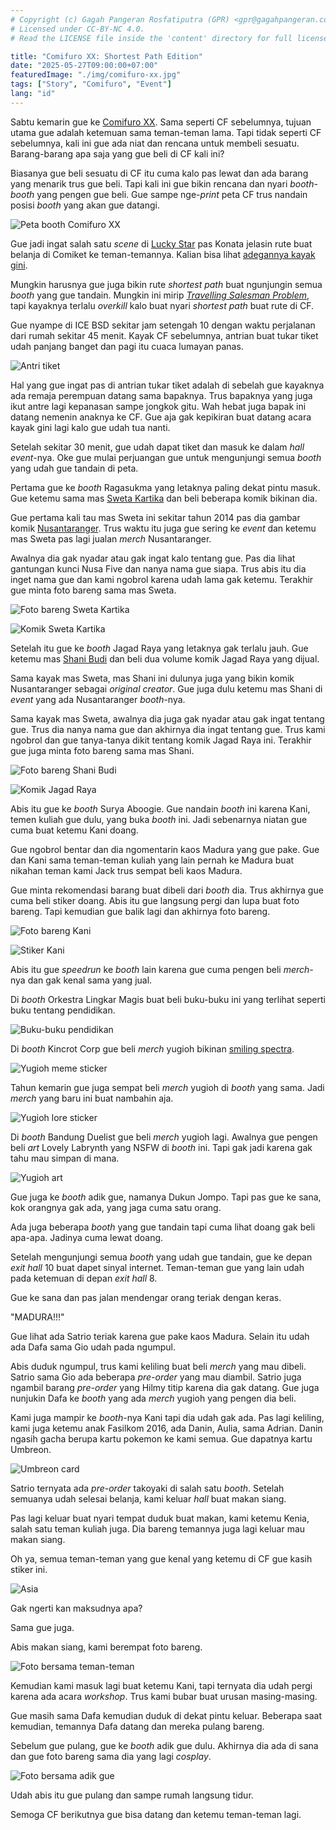 ```yaml
---
# Copyright (c) Gagah Pangeran Rosfatiputra (GPR) <gpr@gagahpangeran.com>.
# Licensed under CC-BY-NC 4.0.
# Read the LICENSE file inside the 'content' directory for full license text.

title: "Comifuro XX: Shortest Path Edition"
date: "2025-05-27T09:00:00+07:00"
featuredImage: "./img/comifuro-xx.jpg"
tags: ["Story", "Comifuro", "Event"]
lang: "id"
---
```


Sabtu kemarin gue ke [Comifuro XX][cf]. Sama seperti CF sebelumnya, tujuan utama
gue adalah ketemuan sama teman-teman lama. Tapi tidak seperti CF sebelumnya,
kali ini gue ada niat dan rencana untuk membeli sesuatu. Barang-barang apa saja
yang gue beli di CF kali ini?

<!-- excerpt -->

Biasanya gue beli sesuatu di CF itu cuma kalo pas lewat dan ada barang yang
menarik trus gue beli. Tapi kali ini gue bikin rencana dan nyari _booth-booth_
yang pengen gue beli. Gue sampe nge-_print_ peta CF trus nandain posisi _booth_
yang akan gue datangi.

![Peta booth Comifuro XX](./img/cfxx-map.png "Peta ini sudah menjalankan tugasnya dengan baik")

Gue jadi ingat salah satu _scene_ di [Lucky Star][luckystar] pas Konata jelasin
rute buat belanja di Comiket ke teman-temannya. Kalian bisa lihat [adegannya
kayak gini][konatacomiket].

Mungkin harusnya gue juga bikin rute _shortest path_ buat ngunjungin semua
_booth_ yang gue tandain. Mungkin ini mirip _[Travelling Salesman
Problem][tsp]_, tapi kayaknya terlalu _overkill_ kalo buat nyari _shortest path_
buat rute di CF.

Gue nyampe di ICE BSD sekitar jam setengah 10 dengan waktu perjalanan dari rumah
sekitar 45 menit. Kayak CF sebelumnya, antrian buat tukar tiket udah panjang
banget dan pagi itu cuaca lumayan panas.

![Antri tiket](./img/cf-antri.jpg "Antrian yang panas")

Hal yang gue ingat pas di antrian tukar tiket adalah di sebelah gue kayaknya ada
remaja perempuan datang sama bapaknya. Trus bapaknya yang juga ikut antre lagi
kepanasan sampe jongkok gitu. Wah hebat juga bapak ini datang nemenin anaknya ke
CF. Gue aja gak kepikiran buat datang acara kayak gini lagi kalo gue udah tua
nanti.

Setelah sekitar 30 menit, gue udah dapat tiket dan masuk ke dalam _hall
event_-nya. Oke gue mulai perjuangan gue untuk mengunjungi semua _booth_ yang
udah gue tandain di peta.

Pertama gue ke _booth_ Ragasukma yang letaknya paling dekat pintu masuk. Gue
ketemu sama mas [Sweta Kartika][swetakartika] dan beli beberapa komik bikinan
dia.

Gue pertama kali tau mas Sweta ini sekitar tahun 2014 pas dia gambar komik
[Nusantaranger][nusantaranger]. Trus waktu itu juga gue sering ke _event_ dan
ketemu mas Sweta pas lagi jualan _merch_ Nusantaranger.

Awalnya dia gak nyadar atau gak ingat kalo tentang gue. Pas dia lihat gantungan
kunci Nusa Five dan nanya nama gue siapa. Trus abis itu dia inget nama gue dan
kami ngobrol karena udah lama gak ketemu. Terakhir gue minta foto bareng sama
mas Sweta.

![Foto bareng Sweta Kartika](./img/gpr-sweta.jpg "Mata gue entah melihat ke mana")

![Komik Sweta Kartika](./img/sweta-comic.jpg "Komik mas Sweta yang harganya bisa gue beli")

Setelah itu gue ke _booth_ Jagad Raya yang letaknya gak terlalu jauh. Gue ketemu
mas [Shani Budi][shanibudi] dan beli dua volume komik Jagad Raya yang dijual.

Sama kayak mas Sweta, mas Shani ini dulunya juga yang bikin komik Nusantaranger
sebagai _original creator_. Gue juga dulu ketemu mas Shani di _event_ yang ada
Nusantaranger _booth_-nya.

Sama kayak mas Sweta, awalnya dia juga gak nyadar atau gak ingat tentang gue.
Trus dia nanya nama gue dan akhirnya dia ingat tentang gue. Trus kami ngobrol
dan gue tanya-tanya dikit tentang komik Jagad Raya ini. Terakhir gue juga minta
foto bareng sama mas Shani.

![Foto bareng Shani Budi](./img/gpr-shani.jpg "Mas Shani yang sedikit jongkok masih sangat lebih tinggi dari gue")

![Komik Jagad Raya](./img/jagad-raya.jpg "Beli dua buku dan banyak bonusnya")

Abis itu gue ke _booth_ Surya Aboogie. Gue nandain _booth_ ini karena Kani,
temen kuliah gue dulu, yang buka _booth_ ini. Jadi sebenarnya niatan gue cuma
buat ketemu Kani doang.

Gue ngobrol bentar dan dia ngomentarin kaos Madura yang gue pake. Gue dan Kani
sama teman-teman kuliah yang lain pernah ke Madura buat nikahan teman kami Jack
trus sempat beli kaos Madura.

Gue minta rekomendasi barang buat dibeli dari _booth_ dia. Trus akhirnya gue
cuma beli stiker doang. Abis itu gue langsung pergi dan lupa buat foto bareng.
Tapi kemudian gue balik lagi dan akhirnya foto bareng.

![Foto bareng Kani](./img/gpr-kani.jpg "Gaya tangan yang sangat aneh")

![Stiker Kani](./img/kani-sticker.jpg "Stiker yang menarik")

Abis itu gue _speedrun_ ke _booth_ lain karena gue cuma pengen beli _merch_-nya
dan gak kenal sama yang jual.

Di _booth_ Orkestra Lingkar Magis buat beli buku-buku ini yang terlihat seperti
buku tentang pendidikan.

![Buku-buku pendidikan](./img/educational-book.jpg "Materi kuliah semester 1")

Di _booth_ Kincrot Corp gue beli _merch_ yugioh bikinan [smiling
spectra][spectra].

![Yugioh meme sticker](./img/spectra-merch-1.jpg "Stiker dengan jokes yang hanya dimengerti pemain Yugioh")

Tahun kemarin gue juga sempat beli _merch_ yugioh di _booth_ yang sama. Jadi
_merch_ yang baru ini buat nambahin aja.

![Yugioh lore sticker](./img/spectra-merch-2.jpg "Stiker para karakter di lore kartu Yugioh")

Di _booth_ Bandung Duelist gue beli _merch_ yugioh lagi. Awalnya gue pengen beli
_art_ Lovely Labrynth yang NSFW di _booth_ ini. Tapi gak jadi karena gak tahu
mau simpan di mana.

![Yugioh art](./img/banlist-merch.jpg "White Forest dan Branded art serta stiker Yummy")

Gue juga ke _booth_ adik gue, namanya Dukun Jompo. Tapi pas gue ke sana, kok
orangnya gak ada, yang jaga cuma satu orang.

Ada juga beberapa _booth_ yang gue tandain tapi cuma lihat doang gak beli
apa-apa. Jadinya cuma lewat doang.

Setelah mengunjungi semua _booth_ yang udah gue tandain, gue ke depan _exit
hall_ 10 buat dapet sinyal internet. Teman-teman gue yang lain udah pada
ketemuan di depan _exit hall_ 8.

Gue ke sana dan pas jalan mendengar orang teriak dengan keras.

"MADURA!!!"

Gue lihat ada Satrio teriak karena gue pake kaos Madura. Selain itu udah ada
Dafa sama Gio udah pada ngumpul.

Abis duduk ngumpul, trus kami keliling buat beli _merch_ yang mau dibeli. Satrio
sama Gio ada beberapa _pre-order_ yang mau diambil. Satrio juga ngambil barang
_pre-order_ yang Hilmy titip karena dia gak datang. Gue juga nunjukin Dafa ke
_booth_ yang ada _merch_ yugioh yang pengen dia beli.

Kami juga mampir ke _booth_-nya Kani tapi dia udah gak ada. Pas lagi keliling,
kami juga ketemu anak Fasilkom 2016, ada Danin, Aulia, sama Adrian. Danin ngasih
gacha berupa kartu pokemon ke kami semua. Gue dapatnya kartu Umbreon.

![Umbreon card](./img/umbreon-card.jpg "Kartu hasil gacha")

Satrio ternyata ada _pre-order_ takoyaki di salah satu _booth_. Setelah semuanya
udah selesai belanja, kami keluar _hall_ buat makan siang.

Pas lagi keluar buat nyari tempat duduk buat makan, kami ketemu Kenia, salah
satu teman kuliah juga. Dia bareng temannya juga lagi keluar mau makan siang.

Oh ya, semua teman-teman yang gue kenal yang ketemu di CF gue kasih stiker ini.

![Asia](./img/asia.png "Asia")

Gak ngerti kan maksudnya apa?

Sama gue juga.

Abis makan siang, kami berempat foto bareng.

![Foto bersama teman-teman](./img/foto-bersama.jpg "Wajah-wajah bahagia setelah belanja")

Kemudian kami masuk lagi buat ketemu Kani, tapi ternyata dia udah pergi karena
ada acara _workshop_. Trus kami bubar buat urusan masing-masing.

Gue masih sama Dafa kemudian duduk di dekat pintu keluar. Beberapa saat
kemudian, temannya Dafa datang dan mereka pulang bareng.

Sebelum gue pulang, gue ke _booth_ adik gue dulu. Akhirnya dia ada di sana dan
gue foto bareng sama dia yang lagi _cosplay_.

![Foto bersama adik gue](./img/gpr-sister.jpg "Adik gue cosplay jadi Mao Mao")

Udah abis itu gue pulang dan sampe rumah langsung tidur.

Semoga CF berikutnya gue bisa datang dan ketemu teman-teman lagi.

[cf]: https://comifuro.net/
[luckystar]: https://en.wikipedia.org/wiki/Lucky_Star_(manga)
[konatacomiket]: https://youtu.be/dNdQMoRxfeg?t=18
[tsp]: https://en.wikipedia.org/wiki/Travelling_salesman_problem
[swetakartika]: https://x.com/SwetaKartika
[nusantaranger]: https://indonesia-fan-toku.fandom.com/id/wiki/Nusantaranger
[shanibudi]: https://x.com/ShaniBudi
[spectra]: https://x.com/smilingspectra
